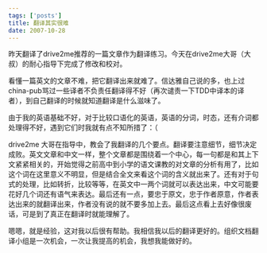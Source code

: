 ```yaml
--- 
tags: ['posts']
title: 翻译其实很难
date: 2007-10-28
---
```

昨天翻译了drive2me推荐的一篇文章作为翻译练习。今天在drive2me大哥（大叔）的耐心指导下完成了修改和校对。
<!--more-->
看懂一篇英文的文章不难，把它翻译出来就难了。信达雅自己说的多，也上过china-pub骂过一些译者不负责任翻译得不好（再次谴责一下TDD中译本的译者），到自己翻译的时候就知道翻译是什么滋味了。

由于我的英语基础不好，对于比较口语化的英语，英语的分词，时态，还有介词都处理得不好，遇到它们时我就有点不知所措了：（

drive2me 大哥在指导中，教会了我翻译的几个要点。翻译要注意细节，细节决定成败。英文文章和中文一样，整个文章都是围绕着一个中心，每一句都是和其上下文紧紧相关的，开始觉得之前高中到小学的语文课教的对文章的分析有用了，比如这个词在这里意义不明显，但是结合全文来看这个词的含义就出来了。还有对于句式的处理，比如转折，比较等等，在英文中一两个词就可以表达出来，中文可能要花好几个词还有语气来表达。最后还有一点，要忠于原文，忠于作者原意，作者表达出来的就翻译出来，作者没有说的就不要多加上去。最后这点看上去好像很废话，可是到了真正在翻译时就能理解了。

嗯嗯，就是经验，这对我以后很有帮助。我相信我以后的翻译更好的。组织文档翻译小组是一次机会，一次让我提高的机会，我想我能做好的。
